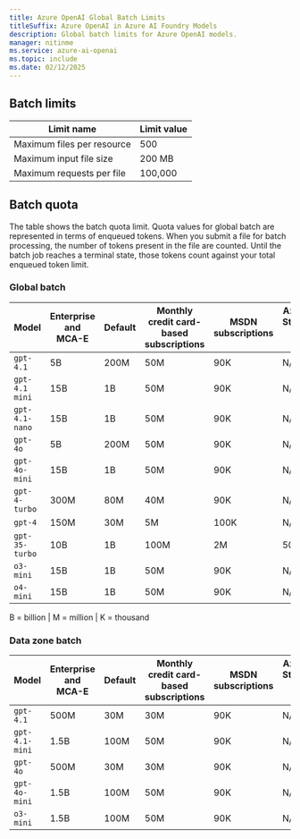 ```yaml
---
title: Azure OpenAI Global Batch Limits
titleSuffix: Azure OpenAI in Azure AI Foundry Models
description: Global batch limits for Azure OpenAI models.
manager: nitinme
ms.service: azure-ai-openai
ms.topic: include
ms.date: 02/12/2025
---
```


## Batch limits

| Limit name | Limit value |
|--|--|
| Maximum files per resource | 500 |
| Maximum input file size | 200 MB |
| Maximum requests per file | 100,000 |

## Batch quota

The table shows the batch quota limit. Quota values for global batch are represented in terms of enqueued tokens. When you submit a file for batch processing, the number of tokens present in the file are counted. Until the batch job reaches a terminal state, those tokens count against your total enqueued token limit.

### Global batch

|Model|Enterprise and MCA-E|Default| Monthly credit card-based subscriptions | MSDN subscriptions | Azure for Students, free trials |
|---|---|---|---|---|---|
| `gpt-4.1`| 5B | 200M | 50M | 90K | N/A |
| `gpt-4.1 mini` | 15B | 1B | 50M | 90K | N/A |
| `gpt-4.1-nano` | 15B | 1B | 50M | 90K | N/A |
| `gpt-4o` | 5B | 200M | 50M | 90K | N/A|
| `gpt-4o-mini` | 15B | 1B | 50M | 90K | N/A |
| `gpt-4-turbo` | 300M | 80M | 40M | 90K | N/A |
| `gpt-4` | 150M | 30M | 5M | 100K | N/A |
| `gpt-35-turbo` | 10B | 1B | 100M | 2M | 50K |
| `o3-mini`| 15B | 1B | 50M | 90K | N/A |
| `o4-mini` | 15B | 1B | 50M | 90K | N/A |

B = billion | M = million | K = thousand

### Data zone batch

|Model|Enterprise and MCA-E|Default| Monthly credit card-based subscriptions | MSDN subscriptions | Azure for Students, free trials |
|---|---|---|---|---|---|
| `gpt-4.1` | 500M | 30M | 30M | 90K | N/A|
| `gpt-4.1-mini` | 1.5B | 100M | 50M | 90K | N/A |
| `gpt-4o` | 500M | 30M | 30M | 90K | N/A|
| `gpt-4o-mini` | 1.5B | 100M | 50M | 90K | N/A |
| `o3-mini` | 1.5B | 100M | 50M | 90K | N/A |
